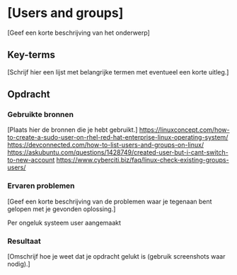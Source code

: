 # [Users and groups]
[Geef een korte beschrijving van het onderwerp]

## Key-terms
[Schrijf hier een lijst met belangrijke termen met eventueel een korte uitleg.]

## Opdracht
### Gebruikte bronnen
[Plaats hier de bronnen die je hebt gebruikt.]
https://linuxconcept.com/how-to-create-a-sudo-user-on-rhel-red-hat-enterprise-linux-operating-system/
https://devconnected.com/how-to-list-users-and-groups-on-linux/
https://askubuntu.com/questions/1428749/created-user-but-i-cant-switch-to-new-account
https://www.cyberciti.biz/faq/linux-check-existing-groups-users/

### Ervaren problemen
[Geef een korte beschrijving van de problemen waar je tegenaan bent gelopen met je gevonden oplossing.]

Per ongeluk systeem user aangemaakt

### Resultaat
[Omschrijf hoe je weet dat je opdracht gelukt is (gebruik screenshots waar nodig).]
